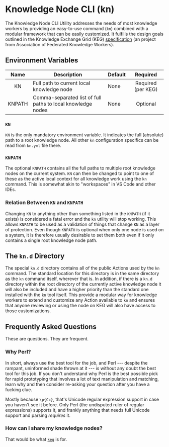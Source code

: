 # Knowledge Node CLI (kn)

The Knowledge Node CLI Utility addresses the needs of most knowledge
workers by providing an easy-to-use command (`kn`) combined with a
modular framework that can be easily customized. It fulfills the design
goals outlined in the Knowledge Exchange Grid (KEG)
[specification](https://github.com/afkworks/keg) (an project from
Association of Federated Knowledge Workers).

## Environment Variables

Name|Description|Default|Required
|:-:|-|-|:-:
KN|Full path to current local knowledge node|None|Required (per KEG)
KNPATH|Comma-separated list of full paths to local knowledge nodes|None|Optional

### `KN`

`KN` is the only mandatory environment variable. It indicates the full
(absolute) path to a root knowledge node. All other `kn` configuration
specifics can be read from `kn.yml` file there.

### `KNPATH` 

The optional `KNPATH` contains all the full paths to multiple root
knowledge nodes on the current system. `KN` can then be changed to point
to one of these as the active local context for all knowledge work using
the `kn` command. This is somewhat akin to "workspaces" in VS Code and
other IDEs. 

### Relation Between `KN` and `KNPATH`

Changing `KN` to anything other than something listed in the
`KNPATH` (if it exists) is considered a fatal error and the `kn` utility
will stop working. This allows `KNPATH` to be used as a validation of
things that change `KN` as a layer of protection. Even though `KNPATH`
is optional when only one node is used on a system, it is therefore
usually desirable to set them both even if it only contains a single
root knowledge node path.

## The `kn.d` Directory

The special `kn.d` directory contains all of the public Actions used by
the `kn` command. The standard location for this directory is in the
same directory as the `kn` command itself, wherever that is. In
addition, if there is a `kn.d` directory within the root directory of
the currently active knowledge node it will also be included and have a
higher priority than the standard one installed with the `kn` tool
itself. This provide a modular way for knowledge workers to extend and
customize any Action available to `kn` and ensures that anyone reviewing
or using the node on KEG will also have access to those customizations.

## Frequently Asked Questions

These are questions. They are frequent.

### Why Perl?

In short, always use the best tool for the job, and Perl --- despite the
rampant, uninformed shade thrown at it --- is without any doubt the best
tool for this job. If you don't understand why Perl is the best possible
pick for rapid prototyping that involves a lot of text manipulation and
matching, learn why and then consider re-asking your question after you
have a fucking clue.

Mostly because `\p{Cc}`, that's Unicode regular expression support in
case you haven't see it before. Only Perl (the undisputed ruler of
regular expressions) supports it, and frankly anything that needs full
Unicode support and parsing *requires* it. 

### How can I share my knowledge nodes? 

That would be what [`keg`](https://github.com/afkworks/keg) is for.

